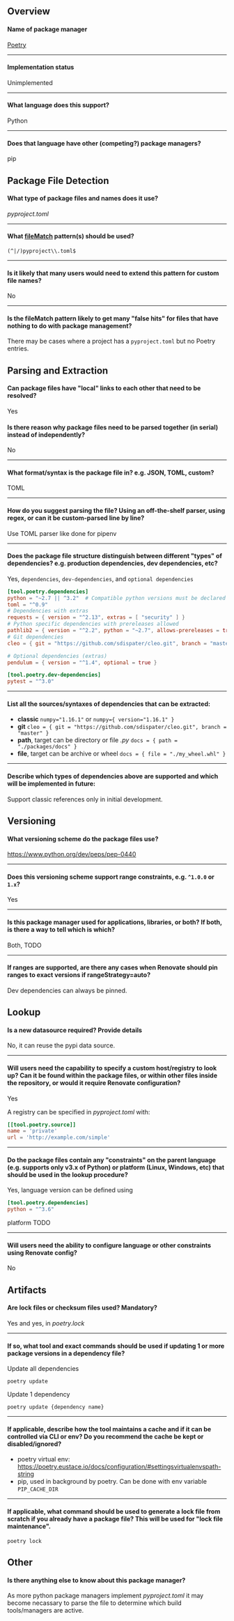 ## Overview

#### Name of package manager

[Poetry](https://poetry.eustace.io/)

---

#### Implementation status

Unimplemented

---

#### What language does this support?

Python

---

#### Does that language have other (competing?) package managers?

pip

## Package File Detection

#### What type of package files and names does it use?

_pyproject.toml_

---

#### What [fileMatch](https://renovatebot.com/docs/configuration-options/#filematch) pattern(s) should be used?

`(^|/)pyproject\\.toml$`

---

#### Is it likely that many users would need to extend this pattern for custom file names?

No

---

#### Is the fileMatch pattern likely to get many "false hits" for files that have nothing to do with package management?

There may be cases where a project has a `pyproject.toml` but no Poetry entries.

## Parsing and Extraction

#### Can package files have "local" links to each other that need to be resolved?

Yes

#### Is there reason why package files need to be parsed together (in serial) instead of independently?

No

---

#### What format/syntax is the package file in? e.g. JSON, TOML, custom?

TOML

---

#### How do you suggest parsing the file? Using an off-the-shelf parser, using regex, or can it be custom-parsed line by line?

Use TOML parser like done for pipenv

---

#### Does the package file structure distinguish between different "types" of dependencies? e.g. production dependencies, dev dependencies, etc?

Yes, `dependencies`, `dev-dependencies`, and `optional dependencies`

```toml
[tool.poetry.dependencies]
python = "~2.7 || ^3.2"  # Compatible python versions must be declared here
toml = "^0.9"
# Dependencies with extras
requests = { version = "^2.13", extras = [ "security" ] }
# Python specific dependencies with prereleases allowed
pathlib2 = { version = "^2.2", python = "~2.7", allows-prereleases = true }
# Git dependencies
cleo = { git = "https://github.com/sdispater/cleo.git", branch = "master" }

# Optional dependencies (extras)
pendulum = { version = "^1.4", optional = true }

[tool.poetry.dev-dependencies]
pytest = "^3.0"
```

---

#### List all the sources/syntaxes of dependencies that can be extracted:

- **classic** `numpy="1.16.1"` or `numpy={ version="1.16.1" }`
- **git** `cleo = { git = "https://github.com/sdispater/cleo.git", branch = "master" }`
- **path**, target can be directory or file _.py_ `docs = { path = "./packages/docs" }`
- **file**, target can be archive or wheel `docs = { file = "./my_wheel.whl" }`

---

#### Describe which types of dependencies above are supported and which will be implemented in future:

Support classic references only in initial development.

## Versioning

#### What versioning scheme do the package files use?

<https://www.python.org/dev/peps/pep-0440>

---

#### Does this versioning scheme support range constraints, e.g. `^1.0.0` or `1.x`?

Yes

---

#### Is this package manager used for applications, libraries, or both? If both, is there a way to tell which is which?

Both, TODO

---

#### If ranges are supported, are there any cases when Renovate should pin ranges to exact versions if rangeStrategy=auto?

Dev dependencies can always be pinned.

## Lookup

#### Is a new datasource required? Provide details

No, it can reuse the pypi data source.

---

#### Will users need the capability to specify a custom host/registry to look up? Can it be found within the package files, or within other files inside the repository, or would it require Renovate configuration?

Yes

A registry can be specified in _pyproject.toml_ with:

```toml
[[tool.poetry.source]]
name = 'private'
url = 'http://example.com/simple'
```

---

#### Do the package files contain any "constraints" on the parent language (e.g. supports only v3.x of Python) or platform (Linux, Windows, etc) that should be used in the lookup procedure?

Yes, language version can be defined using

```toml
[tool.poetry.dependencies]
python = "^3.6"
```

platform TODO

---

#### Will users need the ability to configure language or other constraints using Renovate config?

No

## Artifacts

#### Are lock files or checksum files used? Mandatory?

Yes and yes, in _poetry.lock_

---

#### If so, what tool and exact commands should be used if updating 1 or more package versions in a dependency file?

Update all dependencies

`poetry update`

Update 1 dependency

`poetry update {dependency name}`

---

#### If applicable, describe how the tool maintains a cache and if it can be controlled via CLI or env? Do you recommend the cache be kept or disabled/ignored?

- poetry virtual env: https://poetry.eustace.io/docs/configuration/#settingsvirtualenvspath-string
- pip, used in background by poetry. Can be done with env variable `PIP_CACHE_DIR`

---

#### If applicable, what command should be used to generate a lock file from scratch if you already have a package file? This will be used for "lock file maintenance".

`poetry lock`

## Other

#### Is there anything else to know about this package manager?

As more python package managers implement _pyproject.toml_ it may become necassary to parse the file to determine which build tools/managers are active.

